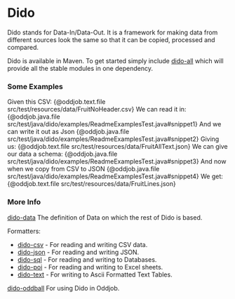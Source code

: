 Dido
====

Dido stands for Data-In/Data-Out. It is a framework for making data from different sources
look the same so that it can be copied, processed and compared.

Dido is available in Maven. To get started simply include [dido-all](https://mvnrepository.com/artifact/uk.co.rgordon/dido-all)
which will provide all the stable modules in one dependency.

### Some Examples

Given this CSV:
{@oddjob.text.file  src/test/resources/data/FruitNoHeader.csv}
We can read it in:
{@oddjob.java.file src/test/java/dido/examples/ReadmeExamplesTest.java#snippet1}
And we can write it out as Json
{@oddjob.java.file src/test/java/dido/examples/ReadmeExamplesTest.java#snippet2}
Giving us:
{@oddjob.text.file src/test/resources/data/FruitAllText.json}
We can give our data a schema:
{@oddjob.java.file src/test/java/dido/examples/ReadmeExamplesTest.java#snippet3}
And now when we copy from CSV to JSON
{@oddjob.java.file src/test/java/dido/examples/ReadmeExamplesTest.java#snippet4}
We get:
{@oddjob.text.file src/test/resources/data/FruitLines.json}


### More Info

[dido-data](DIDO-DATA.md) The definition of Data on which the rest of Dido is based.

Formatters: 
 - [dido-csv](dido-csv) - For reading and writing CSV data.  
 - [dido-json](dido-json) - For reading and writing JSON. 
 - [dido-sql](dido-sql) - For reading and writing to Databases.
 - [dido-poi](dido-poi) - For reading and writing to Excel sheets.
 - [dido-text](dido-text) - For writing to Ascii Formatted Text Tables.

[dido-oddball](dido-oddball) For using Dido in Oddjob.


